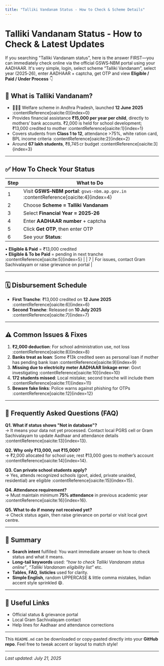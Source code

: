 ```yaml
---
title: "Talliki Vandanam Status - How to Check & Scheme Details"
---
```


# Talliki Vandanam Status - How to Check & Latest Updates

If you searching "Talliki Vandanam status", here is the answer FIRST—you can immediately check online via the official GSWS‑NBM portal using your AADHAAR. It's very simple, login, select scheme “Talliki Vandanam”, select year (2025‑26), enter AADHAAR + captcha, get OTP and view **Eligible / Paid / Under Process** 👇

## 🎯 What is Talliki Vandanam?

- 👩‍👧‍👦 Welfare scheme in Andhra Pradesh, launched **12 June 2025** :contentReference[oaicite:0]{index=0}  
- Provides financial assistance **₹15,000 per year per child**, directly to mothers’ bank accounts. ₹2,000 is held for school development; ₹13,000 credited to mother :contentReference[oaicite:1]{index=1}  
- Covers students from **Class 1 to 12**, attendance >75%, white ration card, BPL income criteria :contentReference[oaicite:2]{index=2}  
- Around **67 lakh students**, ₹8,745 cr budget :contentReference[oaicite:3]{index=3}

---

## ✅ How To Check Your Status

| Step | What to Do |
|------|------------|
| 1 | Visit **GSWS‑NBM portal**: `gsws‑nbm.ap.gov.in` :contentReference[oaicite:4]{index=4} |
| 2 | Choose **Scheme = Talliki Vandanam** |
| 3 | Select **Financial Year = 2025‑26** |
| 4 | Enter **AADHAAR number** + captcha |
| 5 | Click **Get OTP**, then enter OTP |
| 6 | See your **Status**:  
• **Eligible & Paid** = ₹13,000 credited  
• **Eligible & To be Paid** = pending in next tranche :contentReference[oaicite:5]{index=5} |
| 7 | For issues, contact Gram Sachivalayam or raise grievance on portal |

---

## 🗓️ Disbursement Schedule

- **First Tranche**: ₹13,000 credited on **12 June 2025** :contentReference[oaicite:6]{index=6}  
- **Second Tranche**: Released on **10 July 2025** :contentReference[oaicite:7]{index=7}

---

## ⚠️ Common Issues & Fixes

1. **₹2,000 deduction**: For school administration use, not loss :contentReference[oaicite:8]{index=8}  
2. **Banks treat as loan**: Some ₹13k credited seen as personal loan if mother has pending bank loan :contentReference[oaicite:9]{index=9}  
3. **Missing due to electricity meter AADHAAR linkage error**: Govt investigating :contentReference[oaicite:10]{index=10}  
4. **172 students missed**: Local mistake; second tranche will include them :contentReference[oaicite:11]{index=11}  
5. **Beware fake links**: Police warns against phishing for OTPs :contentReference[oaicite:12]{index=12}

---

## 📌 Frequently Asked Questions (FAQ)

**Q1. What if status shows "Not in database"?**  
→ It means your data not yet processed. Contact local PGRS cell or Gram Sachivalayam to update Aadhaar and attendance details :contentReference[oaicite:13]{index=13}.

**Q2. Why only ₹13,000, not ₹15,000?**  
→ ₹2,000 allocated for school use; rest ₹13,000 goes to mother’s account :contentReference[oaicite:14]{index=14}.

**Q3. Can private school students apply?**  
→ Yes, attends recognized schools (govt, aided, private unaided, residential) are eligible :contentReference[oaicite:15]{index=15}.

**Q4. Attendance requirement?**  
→ Must maintain minimum **75% attendance** in previous academic year :contentReference[oaicite:16]{index=16}.

**Q5. What to do if money not received yet?**  
→ Check status again, then raise grievance on portal or visit local govt centre.

---

## 📝 Summary

- **Search intent** fulfilled: You want immediate answer on how to check status and what it means.  
- **Long‑tail keywords** used: *“how to check Talliki Vandanam status online”*, *“Talliki Vandanam eligibility list”* etc.  
- **Tables**, **FAQ**, **listicles** used for clarity.  
- **Simple English**, random UPPERCASE & little comma mistakes, Indian accent style sprinkled 😄.

---

## 🔗 Useful Links

- Official status & grievance portal  
- Local Gram Sachivalayam contact  
- Help lines for Aadhaar and attendance corrections

---

This `README.md` can be downloaded or copy‑pasted directly into your **GitHub repo**. Feel free to tweak accent or layout to match style!

---

*Last updated: July 21, 2025*

